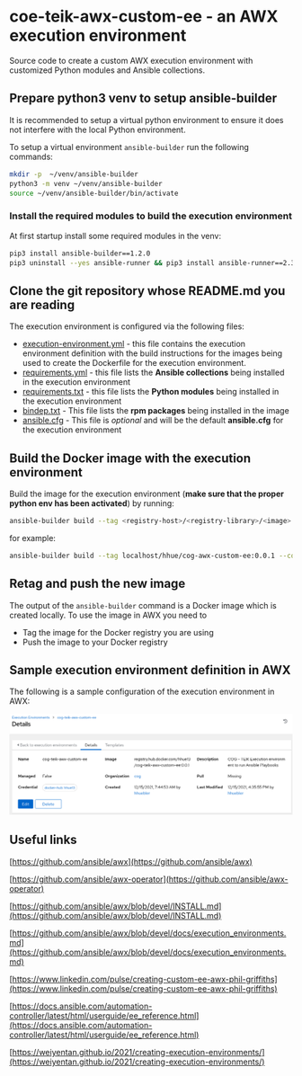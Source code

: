 # coe-teik-awx-custom-ee - an AWX execution environment

Source code to create a custom AWX execution environment with customized Python modules and Ansible collections.

## Prepare python3 venv to setup ansible-builder

It is recommended to setup  a virtual python environment to ensure it does not interfere with the local Python environment.

To setup a virtual environment `ansible-builder` run the following commands:

```bash
mkdir -p  ~/venv/ansible-builder
python3 -m venv ~/venv/ansible-builder
source ~/venv/ansible-builder/bin/activate
```

### Install the required modules to build the execution environment

At first startup install some required modules in the venv:

```bash
pip3 install ansible-builder==1.2.0
pip3 uninstall --yes ansible-runner && pip3 install ansible-runner==2.3.2
```

## Clone the git repository whose README.md you are reading

The execution environment is configured via the following files:

- [execution-environment.yml](https://github.com/hhue13/cog-teik-awx-custom-ee/blob/master/execution-environment.yml) - this file contains the execution environment definition with the build instructions for the images being used to create the Dockerfile for the execution environment.
- [requirements.yml](https://github.com/hhue13/cog-teik-awx-custom-ee/blob/master/requirements.yml) - this file lists the **Ansible collections** being installed in the execution environment
- [requirements.txt](https://github.com/hhue13/cog-teik-awx-custom-ee/blob/master/requirements.txt) - this file lists the **Python modules** being installed in the execution environment
- [bindep.txt](https://github.com/hhue13/cog-teik-awx-custom-ee/blob/master/bindep.txt) - This file lists the **rpm packages** being installed in the image
- [ansible.cfg](https://github.com/hhue13/cog-teik-awx-custom-ee/blob/master/ansible.cfg) - This file is *optional* and will be the default **ansible.cfg** for the execution environment

## Build the Docker image with the execution environment

Build the image for the execution environment (**make sure that the proper python env has been activated**) by running:

```bash
ansible-builder build --tag <registry-host>/<registry-library>/<image>:<tag> --context ./context --container-runtime podman
```

for example:

```bash
ansible-builder build --tag localhost/hhue/cog-awx-custom-ee:0.0.1 --context ./context --container-runtime podman
```

## Retag and push the new image

The output of the `ansible-builder` command is a Docker image which is created locally. To use the image in AWX you need to

- Tag the image for the Docker registry you are using
- Push the image to your Docker registry

## Sample execution environment definition in AWX

The following is a sample configuration of the execution environment in AWX:

![cog-teik-awx-custom-ee](images/sample_awx_ee.png)

## Useful links

[https://github.com/ansible/awx](https://github.com/ansible/awx)

[https://github.com/ansible/awx-operator](https://github.com/ansible/awx-operator)

[https://github.com/ansible/awx/blob/devel/INSTALL.md](https://github.com/ansible/awx/blob/devel/INSTALL.md)

[https://github.com/ansible/awx/blob/devel/docs/execution_environments.md](https://github.com/ansible/awx/blob/devel/docs/execution_environments.md)

[https://www.linkedin.com/pulse/creating-custom-ee-awx-phil-griffiths](https://www.linkedin.com/pulse/creating-custom-ee-awx-phil-griffiths)

[https://docs.ansible.com/automation-controller/latest/html/userguide/ee_reference.html](https://docs.ansible.com/automation-controller/latest/html/userguide/ee_reference.html)

[https://weiyentan.github.io/2021/creating-execution-environments/](https://weiyentan.github.io/2021/creating-execution-environments/)
